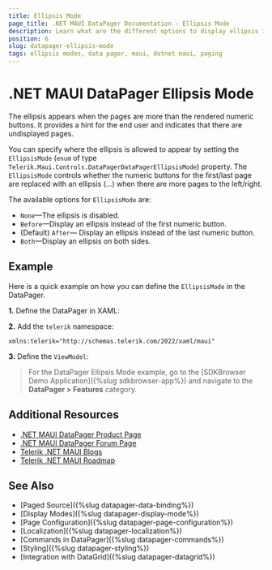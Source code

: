 ```yaml
---
title: Ellipsis Mode
page_title: .NET MAUI DataPager Documentation - Ellipsis Mode
description: Learn what are the different options to display ellipsis in the .NET MAUI DataPager control.
position: 6
slug: datapager-ellipsis-mode
tags: ellipsis modes, data pager, maui, dotnet maui, paging
---
```


# .NET MAUI DataPager Ellipsis Mode

The ellipsis appears when the pages are more than the rendered numeric buttons. It provides a hint for the end user and indicates that there are undisplayed pages.

You can specify where the ellipsis is allowed to appear by setting the `EllipsisMode` (`enum` of type `Telerik.Maui.Controls.DataPagerDataPagerEllipsisMode`) property. The `EllipsisMode` controls whether the numeric buttons for the first/last page are replaced with an ellipsis (...) when there are more pages to the left/right.

The available options for `EllipsisMode` are:

* `None`&mdash;The ellipsis is disabled.
* `Before`&mdash;Display an ellipsis instead of the first numeric button.
* (Default) `After`&mdash; Display an ellipsis instead of the last numeric button.
* `Both`&mdash;Display an ellipsis on both sides.

## Example

Here is a quick example on how you can define the `EllipsisMode` in the DataPager.

**1.** Define the DataPager in XAML:

<snippet id='datapager-ellipsis-mode' />

**2.** Add the `telerik` namespace:

```XAML
xmlns:telerik="http://schemas.telerik.com/2022/xaml/maui"
```

**3.** Define the `ViewModel`:

<snippet id='datapager-features-viewmodel' />

> For the DataPager Ellipsis Mode example, go to the [SDKBrowser Demo Application]({%slug sdkbrowser-app%}) and navigate to the **DataPager > Features** category.

## Additional Resources

- [.NET MAUI DataPager Product Page](https://www.telerik.com/maui-ui/datagrid)
- [.NET MAUI DataPager Forum Page](https://www.telerik.com/forums/maui?tagId=1801)
- [Telerik .NET MAUI Blogs](https://www.telerik.com/blogs/mobile-net-maui)
- [Telerik .NET MAUI Roadmap](https://www.telerik.com/support/whats-new/maui-ui/roadmap)

## See Also

- [Paged Source]({%slug datapager-data-binding%})
- [Display Modes]({%slug datapager-display-mode%})
- [Page Configuration]({%slug datapager-page-configuration%})
- [Localization]({%slug datapager-localization%})
- [Commands in DataPager]({%slug datapager-commands%})
- [Styling]({%slug datapager-styling%})
- [Integration with DataGrid]({%slug datapager-datagrid%})